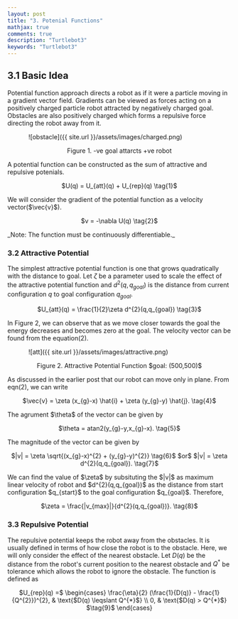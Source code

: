 ```yaml
---
layout: post
title: "3. Potenial Functions"
mathjax: true
comments: true
description: "Turtlebot3"
keywords: "Turtlebot3"
---  
```


## 3.1 Basic Idea  
Potential function approach directs a robot as if it were a particle moving in a gradient vector field. Gradients can be viewed as forces acting on a positively charged particle robot attracted by negatively charged goal. Obstacles are also positively charged which forms a repulsive force directing the robot away from it.   

&nbsp;&nbsp;&nbsp;&nbsp;&nbsp;&nbsp;&nbsp;&nbsp;&nbsp;&nbsp;&nbsp; ![obstacle]({{ site.url }}/assets/images/charged.png)  

<p align="center">
Figure 1. -ve goal attarcts +ve robot
</p>  
A potential function can be constructed as the sum of attractive and repulsive potenials.  
<p align="center">
$U(q) = U_{att}(q) + U_{rep}(q) \tag{1}$
</p>  
We will consider the gradient of the potential function as a velocity vector($\vec{v}$).
<p align="center">
$v = -\nabla U(q) \tag{2}$
</p> 
_Note: The function must be continuously differentiable._ 

### 3.2 Attractive Potential  
The simplest attractive potential function is one that grows quadratically with the distance to goal. Let $\zeta$ be a parameter used to scale the effect of the attractive potential function and $d^{2}(q,q_{goal})$ is the distance from current configuration $q$ to goal configuration $q_{goal}$.   
<p align="center">
$U_{att}(q) = \frac{1}{2}\zeta d^{2}(q,q_{goal}) \tag{3}$
</p>  
In Figure 2, we can observe that as we move closer towards the goal the energy decreases and becomes zero at the goal. The velocity vector can be found from the equation(2).  

&nbsp;&nbsp;&nbsp;&nbsp;&nbsp;&nbsp;&nbsp;&nbsp;&nbsp;&nbsp;&nbsp; ![att]({{ site.url }}/assets/images/attractive.png)   
<p align="center">
Figure 2. Attractive Potential Function $goal: (500,500)$
</p> 
As discussed in the earlier post that our robot can move only in plane. From eqn(2), we can write
<p align="center">
$\vec{v} = \zeta (x_{g}-x) \hat{i} + \zeta (y_{g}-y) \hat{j}. \tag{4}$  
</p> 
The agrument $\theta$ of the vector can be given by
<p align="center">
$\theta = atan2(y_{g}-y,x_{g}-x). \tag{5}$
</p>
The magnitude of the vector can be given by
<p align="center">
$|v| = \zeta \sqrt{(x_{g}-x)^{2} + (y_{g}-y)^{2}} \tag{6}$  
$or$
$|v| = \zeta d^{2}(q,q_{goal}). \tag{7}$  
</p>
We can find the value of $\zeta$ by subsituting the $|v|$ as maximum linear velocity of robot and $d^{2}(q,q_{goal})$ as the distance from start configuration $q_{start}$ to the goal configuration $q_{goal}$. Therefore,
<p align="center">
$\zeta = \frac{|v_{max}|}{d^{2}(q,q_{goal})}. \tag{8}$   

### 3.3 Repulsive Potential  
The repulsive potential keeps the robot away from the obstacles. It is usually defined in terms of how close the robot is to the obstacle. Here, we will only consider the effect of the nearest obstacle. Let $D(q)$ be the distance from the robot's current position  to the nearest obstacle and $Q^{*}$ be tolerance which allows the robot to ignore the obstacle. The function is defined as
<p align="center">
$U_{rep}(q) =$ \begin{cases}
\frac{\eta}{2} (\frac{1}{D(q)} - \frac{1}{Q^{2}})^{2},  & \text{$D(q) \leqslant Q^{*}$} \\
0, & \text{$D(q) > Q^{*}$} $\tag{9}$
\end{cases}
</p>
